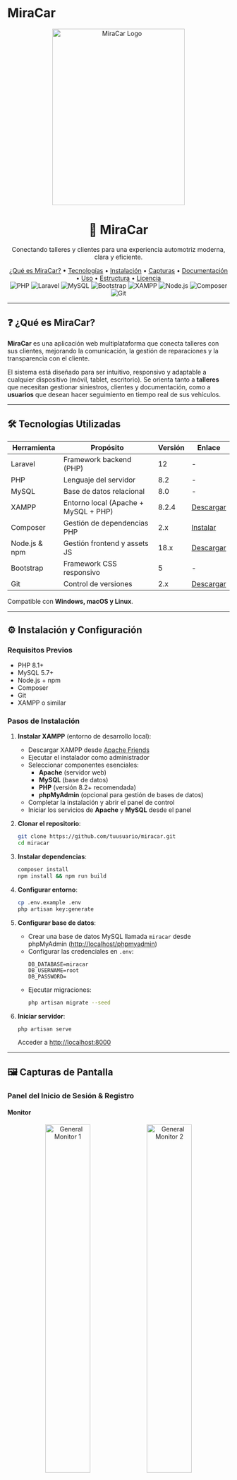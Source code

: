 # MiraCar

<div align="center">
  <img src="1galeria/logo.png" alt="MiraCar Logo" width="300" height="400" />
  <h1>🚗 MiraCar</h1>
  <p>Conectando talleres y clientes para una experiencia automotriz moderna, clara y eficiente.</p>

  <div>
    <a href="#qué-es-miracar">¿Qué es MiraCar?</a> •
    <a href="#tecnologías-utilizadas">Tecnologías</a> •
    <a href="#instalación-y-configuración">Instalación</a> •
    <a href="#capturas-de-pantalla">Capturas</a> •
    <a href="#documentación">Documentación</a> •
    <a href="#uso-del-programa">Uso</a> •
    <a href="#estructura-del-proyecto">Estructura</a> •
    <a href="#licencia">Licencia</a>
  </div>

  <div>
    <img src="https://img.shields.io/badge/PHP-8.2-777BB4?style=for-the-badge&logo=php&logoColor=white" alt="PHP" />
    <img src="https://img.shields.io/badge/Laravel-12-FF2D20?style=for-the-badge&logo=laravel&logoColor=white" alt="Laravel" />
    <img src="https://img.shields.io/badge/MySQL-8.0-4479A1?style=for-the-badge&logo=mysql&logoColor=white" alt="MySQL" />
    <img src="https://img.shields.io/badge/Bootstrap-5-7952B3?style=for-the-badge&logo=bootstrap&logoColor=white" alt="Bootstrap" />
    <img src="https://img.shields.io/badge/XAMPP-EF5B25?style=for-the-badge&logo=xampp&logoColor=white" alt="XAMPP" />
    <img src="https://img.shields.io/badge/Node.js-18.x-339933?style=for-the-badge&logo=node.js&logoColor=white" alt="Node.js" />
    <img src="https://img.shields.io/badge/Composer-2.x-885630?style=for-the-badge&logo=composer&logoColor=white" alt="Composer" />
    <img src="https://img.shields.io/badge/Git-F05032?style=for-the-badge&logo=git&logoColor=white" alt="Git" />
  </div>
</div>

---

## ❓ ¿Qué es MiraCar?

**MiraCar** es una aplicación web multiplataforma que conecta talleres con sus clientes, mejorando la comunicación, la gestión de reparaciones y la transparencia con el cliente.

El sistema está diseñado para ser intuitivo, responsivo y adaptable a cualquier dispositivo (móvil, tablet, escritorio). Se orienta tanto a **talleres** que necesitan gestionar siniestros, clientes y documentación, como a **usuarios** que desean hacer seguimiento en tiempo real de sus vehículos.

---

## 🛠 Tecnologías Utilizadas

| Herramienta              | Propósito                            | Versión  | Enlace |
|--------------------------|--------------------------------------|----------|--------|
| Laravel                  | Framework backend (PHP)              | 12       | -      |
| PHP                      | Lenguaje del servidor                | 8.2      | -      |
| MySQL                    | Base de datos relacional             | 8.0      | -      |
| XAMPP                    | Entorno local (Apache + MySQL + PHP) | 8.2.4    | [Descargar](https://www.apachefriends.org/es/index.html) |
| Composer                 | Gestión de dependencias PHP          | 2.x      | [Instalar](https://getcomposer.org/) |
| Node.js & npm            | Gestión frontend y assets JS         | 18.x     | [Descargar](https://nodejs.org/es) |
| Bootstrap                | Framework CSS responsivo             | 5        | -      |
| Git                      | Control de versiones                 | 2.x      | [Descargar](https://git-scm.com/) |

Compatible con **Windows, macOS y Linux**.

---

## ⚙️ Instalación y Configuración

### Requisitos Previos
- PHP 8.1+
- MySQL 5.7+
- Node.js + npm
- Composer
- Git
- XAMPP o similar

### Pasos de Instalación

1. **Instalar XAMPP** (entorno de desarrollo local):
   - Descargar XAMPP desde [Apache Friends](https://www.apachefriends.org/es/index.html)
   - Ejecutar el instalador como administrador
   - Seleccionar componentes esenciales:
     - **Apache** (servidor web)
     - **MySQL** (base de datos)
     - **PHP** (versión 8.2+ recomendada)
     - **phpMyAdmin** (opcional para gestión de bases de datos)
   - Completar la instalación y abrir el panel de control
   - Iniciar los servicios de **Apache** y **MySQL** desde el panel

2. **Clonar el repositorio**:
   ```bash
   git clone https://github.com/tuusuario/miracar.git
   cd miracar
   ```

3. **Instalar dependencias**:
   ```bash
   composer install
   npm install && npm run build
   ```

4. **Configurar entorno**:
   ```bash
   cp .env.example .env
   php artisan key:generate
   ```

5. **Configurar base de datos**:
   - Crear una base de datos MySQL llamada `miracar` desde phpMyAdmin ([http://localhost/phpmyadmin](http://localhost/phpmyadmin))
   - Configurar las credenciales en `.env`:
     ```env
     DB_DATABASE=miracar
     DB_USERNAME=root
     DB_PASSWORD=
     ```
   - Ejecutar migraciones:
     ```bash
     php artisan migrate --seed
     ```

6. **Iniciar servidor**:
   ```bash
   php artisan serve
   ```
   Acceder a [http://localhost:8000](http://localhost:8000)

---

## 🖼️ Capturas de Pantalla

### Panel del Inicio de Sesión & Registro

#### Monitor
<div align="center">
  <img src="1galeria/monitor/general/1.png" alt="General Monitor 1" width="45%"/>
  <img src="1galeria/monitor/general/5.png" alt="General Monitor 2" width="45%"/>
  
  <img src="1galeria/monitor/general/2.png" alt="General Monitor 3" width="30%"/>
  <img src="1galeria/monitor/general/3.png" alt="General Monitor 4" width="30%"/>
  <img src="1galeria/monitor/general/4.png" alt="General Monitor 5" width="30%"/>
</div>

#### Tablet
<div align="center">
  <img src="1galeria/table/general/1.png" alt="General Tablet 1" width="45%"/>
  <img src="1galeria/table/general/5.png" alt="General Tablet 2" width="45%"/>
  
  <img src="1galeria/table/general/2.png" alt="General Tablet 3" width="30%"/>
  <img src="1galeria/table/general/3.png" alt="General Tablet 4" width="30%"/>
  <img src="1galeria/table/general/4.png" alt="General Tablet 5" width="30%"/>
</div>

#### Móvil
<div align="center">
  <img src="1galeria/movil/general/1.png" alt="General Móvil 1" width="45%"/>
  <img src="1galeria/movil/general/5.png" alt="General Móvil 2" width="45%"/>
  
  <img src="1galeria/movil/general/2.png" alt="General Móvil 3" width="30%"/>
  <img src="1galeria/movil/general/3.png" alt="General Móvil 4" width="30%"/>
  <img src="1galeria/movil/general/4.png" alt="General Móvil 5" width="30%"/>
</div>

### Panel del Taller

#### Monitor
<div align="center">
  <img src="1galeria/monitor/taller/1.png" alt="Taller Monitor 1" width="23%"/>
  <img src="1galeria/monitor/taller/2.png" alt="Taller Monitor 2" width="23%"/>
  <img src="1galeria/monitor/taller/3.png" alt="Taller Monitor 3" width="23%"/>
  <img src="1galeria/monitor/taller/4.png" alt="Taller Monitor 4" width="23%"/>
  
  <img src="1galeria/monitor/taller/5.png" alt="Taller Monitor 5" width="23%"/>
  <img src="1galeria/monitor/taller/6.png" alt="Taller Monitor 6" width="23%"/>
  <img src="1galeria/monitor/taller/7.png" alt="Taller Monitor 7" width="23%"/>
  <img src="1galeria/monitor/taller/8.png" alt="Taller Monitor 8" width="23%"/>
  
  <img src="1galeria/monitor/taller/9.png" alt="Taller Monitor 9" width="23%"/>
  <img src="1galeria/monitor/taller/10.png" alt="Taller Monitor 10" width="23%"/>
  <img src="1galeria/monitor/taller/11.png" alt="Taller Monitor 11" width="23%"/>
  <img src="1galeria/monitor/taller/12.png" alt="Taller Monitor 12" width="23%"/>
</div>

#### Tablet
<div align="center">
  <img src="1galeria/table/taller/1.png" alt="Taller Tablet 1" width="23%"/>
  <img src="1galeria/table/taller/2.png" alt="Taller Tablet 2" width="23%"/>
  <img src="1galeria/table/taller/3.png" alt="Taller Tablet 3" width="23%"/>
  <img src="1galeria/table/taller/4.png" alt="Taller Tablet 4" width="23%"/>
  
  <img src="1galeria/table/taller/5.png" alt="Taller Tablet 5" width="23%"/>
  <img src="1galeria/table/taller/6.png" alt="Taller Tablet 6" width="23%"/>
  <img src="1galeria/table/taller/7.png" alt="Taller Tablet 7" width="23%"/>
  <img src="1galeria/table/taller/8.png" alt="Taller Tablet 8" width="23%"/>
  
  <img src="1galeria/table/taller/9.png" alt="Taller Tablet 9" width="23%"/>
  <img src="1galeria/table/taller/10.png" alt="Taller Tablet 10" width="23%"/>
  <img src="1galeria/table/taller/11.png" alt="Taller Tablet 11" width="23%"/>
  <img src="1galeria/table/taller/12.png" alt="Taller Tablet 12" width="23%"/>
</div>

#### Móvil
<div align="center">
  <img src="1galeria/movil/taller/1.png" alt="Taller Móvil 1" width="23%"/>
  <img src="1galeria/movil/taller/2.png" alt="Taller Móvil 2" width="23%"/>
  <img src="1galeria/movil/taller/3.png" alt="Taller Móvil 3" width="23%"/>
  <img src="1galeria/movil/taller/4.png" alt="Taller Móvil 4" width="23%"/>
  
  <img src="1galeria/movil/taller/5.png" alt="Taller Móvil 5" width="23%"/>
  <img src="1galeria/movil/taller/6.png" alt="Taller Móvil 6" width="23%"/>
  <img src="1galeria/movil/taller/7.png" alt="Taller Móvil 7" width="23%"/>
  <img src="1galeria/movil/taller/8.png" alt="Taller Móvil 8" width="23%"/>
  
  <img src="1galeria/movil/taller/9.png" alt="Taller Móvil 9" width="23%"/>
  <img src="1galeria/movil/taller/10.png" alt="Taller Móvil 10" width="23%"/>
  <img src="1galeria/movil/taller/11.png" alt="Taller Móvil 11" width="23%"/>
  <img src="1galeria/movil/taller/12.png" alt="Taller Móvil 12" width="23%"/>
</div>

### Panel del Usuario

#### Monitor
<div align="center">
  <img src="1galeria/monitor/usuario/1.png" alt="Usuario Monitor 1" width="45%"/>
  <img src="1galeria/monitor/usuario/2.png" alt="Usuario Monitor 2" width="45%"/>
  
  <img src="1galeria/monitor/usuario/3.png" alt="Usuario Monitor 3" width="45%"/>
  <img src="1galeria/monitor/usuario/4.png" alt="Usuario Monitor 4" width="45%"/>
</div>

#### Tablet
<div align="center">
  <img src="1galeria/table/usuario/1.png" alt="Usuario Tablet 1" width="45%"/>
  <img src="1galeria/table/usuario/2.png" alt="Usuario Tablet 2" width="45%"/>
  
  <img src="1galeria/table/usuario/3.png" alt="Usuario Tablet 3" width="45%"/>
  <img src="1galeria/table/usuario/4.png" alt="Usuario Tablet 4" width="45%"/>
</div>

#### Móvil
<div align="center">
  <img src="1galeria/movil/usuario/1.png" alt="Usuario Móvil 1" width="45%"/>
  <img src="1galeria/movil/usuario/2.png" alt="Usuario Móvil 2" width="45%"/>
  
  <img src="1galeria/movil/usuario/3.png" alt="Usuario Móvil 3" width="45%"/>
  <img src="1galeria/movil/usuario/4.png" alt="Usuario Móvil 4" width="45%"/>
</div>

---

## 🚀 Uso del Programa

### Para Talleres
- Registrar clientes, vehículos y siniestros
- Adjuntar documentos y fotos
- Controlar estado de reparaciones
- Comunicación con clientes
- Control de recambios en stock
- Fácil búsqueda de los datos

### Para Usuarios
- Ver estado de vehículos a tiempo real
- Recibir notificaciones

---

## 📂 Estructura del Proyecto

```
miracar/
├── app/                  # Lógica de la aplicación
├── bootstrap/            # Archivos de inicio
├── config/               # Configuraciones
├── database/             # Migraciones y seeds
├── public/               # Assets públicos
├── resources/            # Vistas y assets
├── routes/               # Rutas
├── storage/              # Almacenamiento
├── tests/                # Pruebas
└── vendor/               # Dependencias
```

---

## 📚 Documentación

Documentación técnica y diagramas del sistema:

- [Documentación Completa del Proyecto](0documentos/Documentación%20Del%20Proyecto.pdf)
- [Diagrama de Casos de Uso](0documentos/Diagrama%20de%20casos%20de%20uso.png)
- [Modelo Entidad-Relación](0documentos/Modelo%20Entidad%20&%20Relación.png)
- [Prototipo de Interfaz](0documentos/Prototipo.jpg)

---

## 📜 Licencia

Este proyecto está bajo la [Licencia MIT](LICENSE).

---

## ✉️ Contacto

**Román Rodríguez Martín**  
📧 [adm.96.rrm@gmail.com](mailto:adm.96.rrm@gmail.com)  
🌐 [www.miracar.com](http://www.miracar.com) *(en construcción)*

---

## 🔍 Guía Completa de Instalación

### Instalación de XAMPP

1. **Descargar XAMPP** desde [apachefriends.org](https://www.apachefriends.org/es/index.html)
2. **Ejecutar instalador** como administrador
3. **Seleccionar componentes**:
   - Apache
   - MySQL
   - PHP
   - phpMyAdmin
4. **Iniciar servicios** desde el panel de control

### Configuración de Laravel

1. **Copiar proyecto** a `htdocs`:
   ```bash
   cp -r miracar/ C:\xampp\htdocs\
   ```

2. **Configurar base de datos**:
   - Restaurar backup SQL via phpMyAdmin
   - O copiar archivos a `mysql/data`

3. **Configurar .env**:
   ```env
   APP_URL=http://localhost/miracar/public
   DB_DATABASE=miracar
   DB_USERNAME=root
   DB_PASSWORD=
   ```

4. **Instalar dependencias**:
   ```bash
   composer install
   php artisan key:generate
   php artisan storage:link
   ```
```